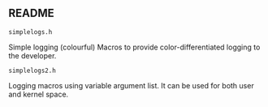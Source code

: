 README
------

`simplelogs.h`

Simple logging (colourful) Macros to provide color-differentiated logging to the developer.

`simplelogs2.h`

Logging macros using variable argument list. It can be used for both user and kernel space.